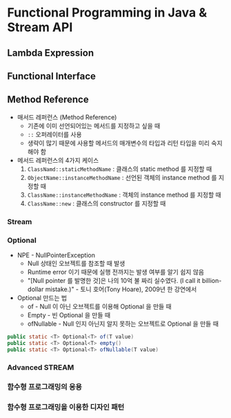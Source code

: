 # Functional Programming in Java & Stream API

## Lambda Expression

## Functional Interface

## Method Reference
- 매서드 레퍼런스 (Method Reference)
  - 기존에 이미 선언되어있는 메서드를 지정하고 싶을 때
  - `::` 오퍼레이터를 사용
  - 생략이 많기 때문에 사용할 메서드의 매개변수의 타입과 리턴 타입을 미리 숙지해야 함
- 메서드 레퍼런스의 4가지 케이스
  1) `ClassNamd::staticMethodName` : 클래스의 static method 를 지정할 때
  2) `ObjectName::instanceMethodName` : 선언된 객체의 instance method 를 지정할 때
  3) `ClassName::instanceMethodName` : 객체의 instance method 를 지정할 때
  4) `ClassName::new` : 클래스의 constructor 를 지정할 때

### Stream

### Optional
- NPE - NullPointerException
  - Null 상태인 오브젝트를 참조할 때 발생
  - Runtime error 이기 때문에 실행 전까지는 발생 여부를 알기 쉽지 않음
  - "[Null pointer 를 발명한 것]은 나의 10억 불 짜리 실수였다. (I call it billion-dollar mistake.)" - 토니 호어(Tony Hoare), 2009년 한 강연에서
- Optional 만드는 법
  - of - Null 이 아닌 오브젝트를 이용해 Optional 을 만들 때
  - Empty - 빈 Optional 을 만들 때
  - ofNullable - Null 인지 아닌지 알지 못하는 오브젝트로 Optional 을 만들 때
```java
public static <T> Optional<T> of(T value)
public static <T> Optional<T> empty()
public static <T> Optional<T> ofNullable(T value)
```

### Advanced STREAM

### 함수형 프로그래밍의 응용

### 함수형 프로그래밍을 이용한 디자인 패턴
